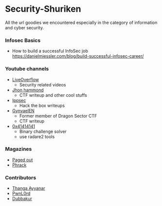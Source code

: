 # Security-Shuriken

All the url goodies we encountered especially in the category of information and cyber security.

### Infosec Basics
- How to build a successful InfoSec job https://danielmiessler.com/blog/build-successful-infosec-career/

### Youtube channels

- [LiveOverflow](https://www.youtube.com/LiveOverflowCTF)
  * Security related videos
- [Jhon hammond](https://www.youtube.com/user/RootOfTheNull)
  * CTF writeup and other cool stuffs
- [Ippsec](https://www.youtube.com/channel/UCa6eh7gCkpPo5XXUDfygQQA)
  * Hack the box writeups
 - [GynvaelEN](https://www.youtube.com/user/GynvaelEN)
   * Former member of Dragon Sector CTF 
   * CTF writeup
 - [0x41414141](https://www.youtube.com/channel/UCPqes566OZ3G_fjxL6BngRQ)
   * Binary challenge solver
   * use radare2 tools

### Magazines

- [Paged out](https://pagedout.institute)
- [Phrack](http://phrack.org/issues/69/1.html)

### Contributors

- [Thanga Ayyanar](https://thangaayyanar.blogspot.com)
- [PwnL0rd](https://twitter.com/PwnL0rd)
- [Dubbakur](https://twitter.com/Vignesh_0207)
